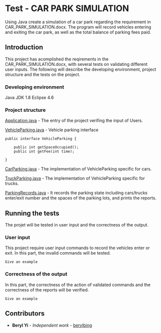 # Test - CAR PARK SIMULATION

Using Java create a simulation of a car park regarding the requirement in CAR_PARK_SIMULATION.docx. The program will record vehicles entering and exiting the car park, as well as the total balance of parking fees paid.

## Introduction

This project has acomplished the reqirements in the CAR_PARK_SIMULATION.docx, with several tests on validating different user inputs. The following will describe the developing environment, project structure and the tests on the project.

### Developing environment

Java JDK 1.8
Eclipse 4.6

### Project structure

[Application.java](https://github.com/berylbing/Interview-Test/blob/master/ParkingSimulation/src/org/berylbing/parking/Application.java) - The entry of the project verifing the input of Users.

[VehicleParking.java](https://github.com/berylbing/Interview-Test/blob/master/ParkingSimulation/src/org/berylbing/parking/VehicleParking.java) - Vehicle parking interface

```
public interface VehicleParking {
	
	public int getSpaceOccupied();
	public int getFee(int time);
	
}
```

[CarParking.java](https://github.com/berylbing/Interview-Test/blob/master/ParkingSimulation/src/org/berylbing/parking/CarParking.java) - The implementation of VehicleParking specific for cars.

[TruckParking.java](https://github.com/berylbing/Interview-Test/blob/master/ParkingSimulation/src/org/berylbing/parking/TruckParking.java) - The implementation of VehicleParking specific for trucks.

[ParkingRecords.java](https://github.com/berylbing/Interview-Test/blob/master/ParkingSimulation/src/org/berylbing/parking/ParkingRecords.java) - It records the parking state including cars/trucks enter/exit number and the spaces of the parking lots, and prints the reports.

## Running the tests

The projet will be tested in user input and the correctness of the output.

### User input 

This project require user input commands to record the vehicles enter or exit. In this part, the invalid commands will be tested.

```
Give an example
```

### Correctness of the output

In this part, the correctness of the action of validated commands and the correctness of the reports will be verified.

```
Give an example
```



## Contributors

* **Beryl Yi** - *Independent work* - [berylbing](https://github.com/berylbing)





